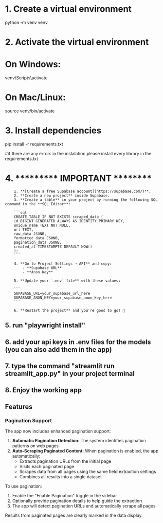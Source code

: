# 1. Create a virtual environment
python -m venv venv

# 2. Activate the virtual environment
# On Windows:
venv\Scripts\activate

# On Mac/Linux:
source venv/bin/activate

# 3. Install dependencies
pip install -r requirements.txt

#if there are any errors in the instalation please install every library in the requirements.txt


# 4. *********     IMPORTANT     ********
        1. **[Create a free Supabase account](https://supabase.com/)**.
        2. **Create a new project** inside Supabase.
        3. **Create a table** in your project by running the following SQL command in the **SQL Editor**:
        
        ```sql
        CREATE TABLE IF NOT EXISTS scraped_data (
        id BIGINT GENERATED ALWAYS AS IDENTITY PRIMARY KEY,
        unique_name TEXT NOT NULL,
        url TEXT,
        raw_data JSONB,        
        formatted_data JSONB, 
        pagination_data JSONB,
        created_at TIMESTAMPTZ DEFAULT NOW()
        );
        ```

        4. **Go to Project Settings → API** and copy:
            - **Supabase URL**
            - **Anon Key**
        
        5. **Update your `.env` file** with these values:
        
        ```
        SUPABASE_URL=your_supabase_url_here
        SUPABASE_ANON_KEY=your_supabase_anon_key_here
        ```

        6. **Restart the project** and you're good to go! 🚀


## 5. run "playwright install"

## 6. add your api keys in .env files for the models (you can also add them in the app)

## 7. type the command "streamlit run streamlit_app.py" in your project terminal

## 8. Enjoy the working app

## Features

### Pagination Support
The app now includes enhanced pagination support:

1. **Automatic Pagination Detection**: The system identifies pagination patterns on web pages
2. **Auto-Scraping Paginated Content**: When pagination is enabled, the app automatically:
   - Extracts pagination URLs from the initial page
   - Visits each paginated page
   - Scrapes data from all pages using the same field extraction settings
   - Combines all results into a single dataset

To use pagination:
1. Enable the "Enable Pagination" toggle in the sidebar
2. Optionally provide pagination details to help guide the extraction
3. The app will detect pagination URLs and automatically scrape all pages

Results from paginated pages are clearly marked in the data display.